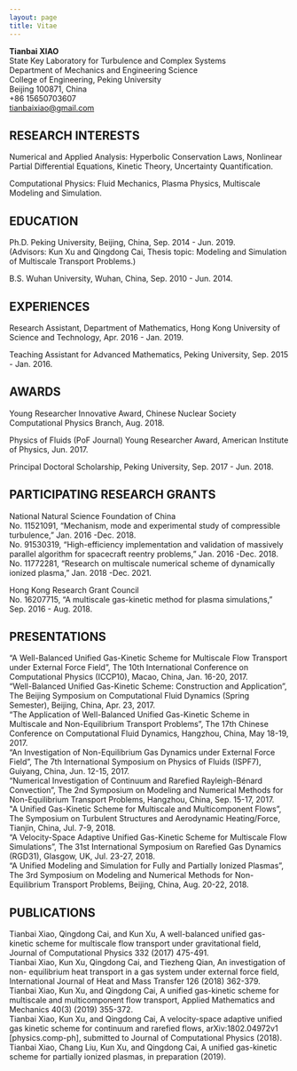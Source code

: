 ```yaml
---
layout: page
title: Vitae
---
```


**Tianbai XIAO**  
State Key Laboratory for Turbulence and Complex Systems  
Department of Mechanics and Engineering Science  
College of Engineering, Peking University  
Beijing 100871, China  
+86 15650703607  
tianbaixiao@gmail.com

## RESEARCH INTERESTS
Numerical and Applied Analysis: Hyperbolic Conservation Laws, Nonlinear Partial Differential Equations, Kinetic Theory, Uncertainty Quantification.

Computational Physics: Fluid Mechanics, Plasma Physics, Multiscale Modeling and Simulation.

## EDUCATION
Ph.D. Peking University, Beijing, China, Sep. 2014 - Jun. 2019.  
(Advisors: Kun Xu and Qingdong Cai, Thesis topic: Modeling and Simulation of Multiscale Transport Problems.)

B.S. Wuhan University, Wuhan, China, Sep. 2010 - Jun. 2014.

## EXPERIENCES
Research Assistant, Department of Mathematics, Hong Kong University of Science and Technology, Apr. 2016 - Jan. 2019.

Teaching Assistant for Advanced Mathematics, Peking University, Sep. 2015 - Jan. 2016.

## AWARDS
Young Researcher Innovative Award, Chinese Nuclear Society Computational Physics Branch, Aug. 2018.

Physics of Fluids (PoF Journal) Young Researcher Award, American Institute of Physics, Jun. 2017.

Principal Doctoral Scholarship, Peking University, Sep. 2017 - Jun. 2018.

## PARTICIPATING RESEARCH GRANTS
National Natural Science Foundation of China  
No. 11521091, “Mechanism, mode and experimental study of compressible turbulence,” Jan. 2016 -Dec. 2018.  
No. 91530319, “High-efficiency implementation and validation of massively parallel algorithm for spacecraft reentry problems,” Jan. 2016 -Dec. 2018.  
No. 11772281, “Research on multiscale numerical scheme of dynamically ionized plasma,” Jan. 2018 -Dec. 2021.

Hong Kong Research Grant Council  
No. 16207715, “A multiscale gas-kinetic method for plasma simulations,” Sep. 2016 - Aug. 2018.  

## PRESENTATIONS
“A Well-Balanced Unified Gas-Kinetic Scheme for Multiscale Flow Transport under External Force Field”, The 10th International Conference on Computational Physics (ICCP10), Macao, China, Jan. 16-20, 2017.  
“Well-Balanced Unified Gas-Kinetic Scheme: Construction and Application”, The Beijing Symposium on Computational Fluid Dynamics (Spring Semester), Beijing, China, Apr. 23, 2017.  
“The Application of Well-Balanced Unified Gas-Kinetic Scheme in Multiscale and Non-Equilibrium Transport Problems”, The 17th Chinese Conference on Computational Fluid Dynamics, Hangzhou, China, May 18-19, 2017.  
“An Investigation of Non-Equilibrium Gas Dynamics under External Force Field”, The 7th International Symposium on Physics of Fluids (ISPF7), Guiyang, China, Jun. 12-15, 2017.  
“Numerical Investigation of Continuum and Rarefied Rayleigh-Bénard Convection”,
The 2nd Symposium on Modeling and Numerical Methods for Non-Equilibrium Transport Problems, Hangzhou, China, Sep. 15-17, 2017.  
"A Unified Gas-Kinetic Scheme for Multiscale and Multicomponent Flows”, The Symposium on Turbulent Structures and Aerodynamic Heating/Force, Tianjin, China, Jul. 7-9, 2018.  
“A Velocity-Space Adaptive Unified Gas-Kinetic Scheme for Multiscale Flow Simulations”, The 31st International Symposium on Rarefied Gas Dynamics (RGD31), Glasgow, UK, Jul. 23-27, 2018.  
“A Unified Modeling and Simulation for Fully and Partially Ionized Plasmas”, The 3rd Symposium on Modeling and Numerical Methods for Non-Equilibrium Transport Problems, Beijing, China, Aug. 20-22, 2018.

## PUBLICATIONS
Tianbai Xiao, Qingdong Cai, and Kun Xu, A well-balanced unified gas-kinetic scheme for multiscale flow transport under gravitational field, Journal of Computational Physics 332 (2017) 475-491.  
Tianbai Xiao, Kun Xu, Qingdong Cai, and Tiezheng Qian, An investigation of non- equilibrium heat transport in a gas system under external force field, International Journal of Heat and Mass Transfer 126 (2018) 362-379.  
Tianbai Xiao, Kun Xu, and Qingdong Cai, A unified gas-kinetic scheme for multiscale and multicomponent flow transport, Applied Mathematics and Mechanics 40(3) (2019) 355-372.  
Tianbai Xiao, Kun Xu, and Qingdong Cai, A velocity-space adaptive unified gas kinetic scheme for continuum and rarefied flows, arXiv:1802.04972v1 [physics.comp-ph], submitted to Journal of Computational Physics (2018).  
Tianbai Xiao, Chang Liu, Kun Xu, and Qingdong Cai, A unified gas-kinetic scheme for partially ionized plasmas, in preparation (2019).  
